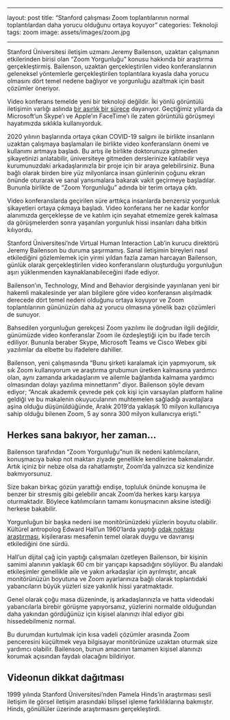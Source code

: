 ___
layout: post
title: “Stanford çalışması Zoom toplantılarının normal toplantılardan daha yorucu olduğunu ortaya koyuyor”
categories: Teknoloji
tags: zoom
image: assets/images/zoom.jpg
___
Stanford Üniversitesi iletişim uzmanı Jeremy Bailenson, uzaktan çalışmanın etkilerinden birisi olan “Zoom Yorgunluğu” konusu hakkında bir araştırma gerçekleştirmiş. Bailenson, uzaktan gerçekleştirilen video konferanslarının geleneksel yöntemlerle gerçekleştirilen toplantılara kıyasla daha yorucu olmasını dört temel nedene bağlıyor ve yorgunluğu azaltmak için basit çözümler öneriyor.

Video konferans temelde yeni bir teknoloji değildir. İki yönlü görüntülü iletişimin varlığı aslında [bir asırlık bir sürece]( https://en.wikipedia.org/wiki/History_of_videotelephony) dayanıyor. Geçtiğimiz yıllarda da Microsoft’un Skype’ı ve Apple’ın FaceTime’ı ile zaten görüntülü görüşmeyi hayatımızda sıklıkla kullanıyorduk.

2020 yılının başlarında ortaya çıkan COVID-19 salgını ile birlikte insanların uzaktan çalışmaya başlamaları ile birlikte video konferansların önemi ve kullanımı artmaya başladı. Bu artış ile birlikte doktorunuza gitmeden şikayetinizi anlatabilir, üniversiteye gitmeden derslerinize katılabilir veya kurumunuzdaki arkadaşlarınızla bir proje için bir araya gelebilirsiniz. Buna bağlı olarak birden bire yüz milyonlarca insan günlerinin çoğunu ekran önünde oturarak ve sanal yansımalara bakarak vakit geçirmeye başladılar. Bununla birlikte de “Zoom Yorgunluğu” adında bir terim ortaya çıktı.

Video konferanslarda geçirilen süre arttıkça insanlarda benzersiz yorgunluk şikayetleri ortaya çıkmaya başladı. Video konferans her ne kadar konfor alanımızda gerçekleşse de ve katılım için seyahat etmemize gerek kalmasa da görüşmelerden sonra yaşanılan yorgunluk hissi insanları daha bitkin kılıyordu.

Stanford Üniversitesi’nde Virtual Human Interaction Lab’in kurucu direktörü Jeremy Bailenson bu duruma şaşırmamış. Sanal iletişimin bireyleri nasıl etkilediğini gözlemlemek için yirmi yıldan fazla zaman harcayan Bailenson, günlük olarak gerçekleştirilen video konferansların oluşturduğu yorgunluğun aşırı yüklenmenden kaynaklanabileceğini ifade ediyor.

Bailenson’ın, Technology, Mind and Behavior dergisinde yayınlanan yeni bir hakemli makalesinde yer alan bilgilere göre video konferansın alışılmadık derecede dört temel nedeni olduğunu ortaya koyuyor ve Zoom toplantılarının gününüzün daha az yorucu olmasına yönelik bazı çözümleri de sunuyor.

Bahsedilen yorgunluğun gerekçesi Zoom yazılımı ile doğrudan ilgili değildir, günümüzde video konferanslar Zoom ile özdeşleştiği için bu ifade tercih ediliyor. Bununla beraber Skype, Microsoft Teams ve Cisco Webex gibi yazılımlar da elbette bu ifadelere dahiller.

Bailenson, yeni çalışmasında “Bunu şirketi karalamak için yapmıyorum, sık sık Zoom kullanıyorum ve araştırma grubumun üretken kalmasına yardımcı olan, aynı zamanda arkadaşlarım ve ailemle bağlantıda kalmama yardımcı olmasından dolayı yazılıma minnettarım” diyor. Bailenson şöyle devam ediyor; “Ancak akademik çevrede pek çok kişi için varsayılan platform haline geldiği ve bu makalenin okuyucularının muhtemelen sağladığı avantajlara aşina olduğu düşünüldüğünde, Aralık 2019’da yaklaşık 10 milyon kullanıcıya sahip olduğu bilenen Zoom, 5 ay sonra 300 milyon kullanıcıya erişti.”

## Herkes sana bakıyor, her zaman…
Bailenson tarafından “Zoom Yorgunluğu”nun ilk nedeni katılımcıların, konuşmacıya bakıp not maktan ziyade genellikle kendilerine bakmalarıdır. Artık içiniz bir nebze olsa da rahatlamıştır, Zoom’da yalnızca siz kendinize bakmıyorsunuz.

Size bakan birkaç gözün yarattığı endişe, topluluk önünde konuşma ile benzer bir stresmiş gibi gelebilir ancak Zoom’da herkes karşı karşıya oturmaktadır. Böylece katılımcıların tamamı konuşmacının aksine istediği herkese bakabilir.

Yorgunluğun bir başka nedeni ise monitörünüzdeki yüzlerin boyutu olabilir. Kültürel antropolog Edward Hall’un 1960’larda yaptığı [odak noktası araştırması]( https://en.wikipedia.org/wiki/Proxemics), kişilerarası mesafenin temel olarak duygu ve davranışı etkilediğini öne sürdü.

Hall’un dijital çağ için yaptığı çalışmaları özetleyen Bailenson, bir kişinin samimi alanının yaklaşık 60 cm bir yarıçapı kapsadığını söylüyor. Bu alandaki etkileşimler genellikle aile ve yakın arkadaşlar için ayrılmıştır, ancak monitörünüzün boyutuna ve Zoom ayarlarınıza bağlı olarak toplantıdaki yabancıların büyük yüzleri size yakınlık hissi yaratmaktadır.

Genel olarak çoğu masa düzeninde, iş arkadaşlarınızla ve hatta videodaki yabancılarla birebir görüşme yapıyorsanız, yüzlerini normalde olduğundan daha yakından gördüğünüz için kişisel alanınızı ihlal ediyor gibi hissedebilmeniz normal.

Bu durumdan kurtulmak için kısa vadeli çözümler arasında Zoom penceresini küçültmek veya bilgisayar monitörünüze uzaktan oturmak size yardımcı olabilir. Bailenson, bunun amacının tamamen kişisel alanınızı korumak açısından faydalı olacağını bildiriyor.

## Videonun dikkat dağıtması
1999 yılında Stanford Üniversitesi’nden Pamela Hinds’in araştırması sesli iletişim ile görsel iletişim arasındaki bilişsel işleme farklılıklarına bakmıştır. Hinds, gönüllüler üzerinde araştırmasını gerçekleştirdi.


